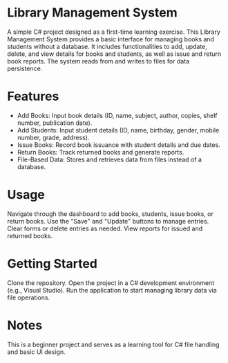 # Library Management System
A simple C# project designed as a first-time learning exercise. This Library Management System provides a basic interface for managing books and students without a database. It includes functionalities to add, update, delete, and view details for books and students, as well as issue and return book reports. The system reads from and writes to files for data persistence.
# Features

* Add Books: Input book details (ID, name, subject, author, copies, shelf number, publication date). 
* Add Students: Input student details (ID, name, birthday, gender, mobile number, grade, address). 
* Issue Books: Record book issuance with student details and due dates. 
* Return Books: Track returned books and generate reports. 
* File-Based Data: Stores and retrieves data from files instead of a database. 

# Usage

Navigate through the dashboard to add books, students, issue books, or return books.
Use the "Save" and "Update" buttons to manage entries.
Clear forms or delete entries as needed.
View reports for issued and returned books.

# Getting Started

Clone the repository.
Open the project in a C# development environment (e.g., Visual Studio).
Run the application to start managing library data via file operations.

# Notes
This is a beginner project and serves as a learning tool for C# file handling and basic UI design.
